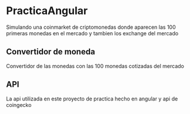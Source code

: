 # PracticaAngular

Simulando una coinmarket de criptomonedas donde aparecen las 100 primeras monedas en el mercado y tambien los exchange del mercado 

## Convertidor de moneda

Convertidor de las monedas con las 100 monedas cotizadas del mercado

## API

La api utilizada en este proyecto de practica hecho en angular y api de coingecko
